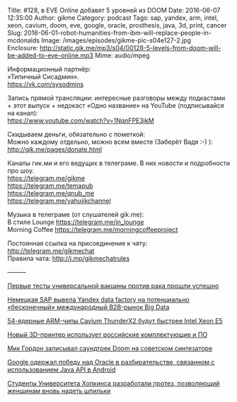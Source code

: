 Title: #128, в EVE Online добавят 5 уровней из DOOM
Date: 2016-06-07 12:35:00
Author: gikme
Category: podcast
Tags: sap, yandex, arm, intel, xeon, cavium, doom, eve, google, oracle, prosthesis, java, 3d, print, cancer
Slug: 2016-06-01-robot-humanities-from-ibm-will-replace-people-in-mcdonalds
Image: /images/episodes/gikme-pic-s04e127-2.jpg  
Enclosure: http://static.gik.me/mp3/s04/00128-5-levels-from-doom-will-be-added-to-eve-online.mp3
Mime: audio/mpeg


Информационный партнёр:  
«Типичный Сисадмин».  
<https://vk.com/sysodmins>

Запись прямой трансляции: интересные разговоры между подкастами + этот выпуск + недокаст «Одно название» на YouTube (подписывайся на канал):  
<https://www.youtube.com/watch?v=1NqnFPE3jkM>

Скидываем деньги, обязательно с пометкой:  
Можно каждому отдельно, можно всем вместе (Заберёт Вадя :-) ):  
<http://gik.me/pages/donate.html>

Каналы гик.ми и его ведущих в телеграме. В них новости и подробности про шоу.  
<https://telegram.me/gikme>  
<https://telegram.me/temapub>  
<https://telegram.me/qnub_me>  
<https://telegram.me/yahujikchannel>

Музыка в телеграме (от слушателей gik.me):  
В стиле Lounge <https://telegram.me/in_lounge>  
Morning Coffee <https://telegram.me/morningcoffeeproject>

Постоянная ссылка на присоединение к чяту: <http://telegram.me/gikmechat>  
Правила чата: <http://j.mp/gikmechatrules>

———

[Первые тесты универсальной вакцины против рака прошли успешно](https://geektimes.ru/post/276776/)

[Немецкая SAP вывела Yandex data factory на потенциально «бесконечный» международный B2B-рынок Big Data](https://roem.ru/03-06-2016/225630/sap-i-yandex-data-factory-pogut-kompaniyam-sekonomit-10-na-klientah/)

[54-ядерные ARM-чипы Cavium ThunderX2 будут быстрее Intel Xeon E5](http://www.3dnews.ru/933815/?feed)

[Новый 3D-принтер использует российские комплектующие и ПО](http://www.3dnews.ru/933810/?feed)

[Мик Гордон записывал саундтрек Doom на советском синтезаторе](http://riotpixels.com/mik-gordon-zapisyval-saundtrek-doom-na-sovetskom-sintezatore/)

[Google одержал победу над Oracle в разбирательстве, связанном с использованием Java API в Android](http://www.opennet.ru/opennews/art.shtml?num=44497)

[Студенты Университета Хопкинса разработали протез, позволяющий женщинам вновь надеть шпильки](https://geektimes.ru/post/276734/)
